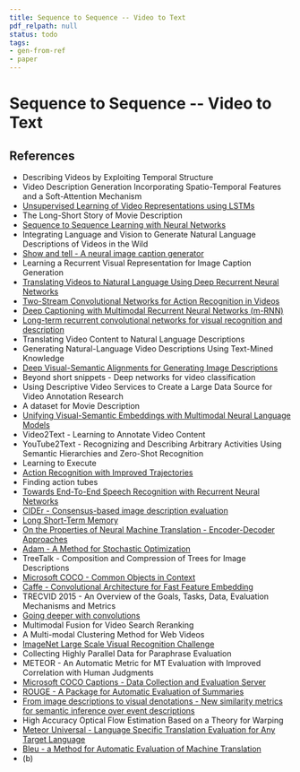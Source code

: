 ```yaml
---
title: Sequence to Sequence -- Video to Text
pdf_relpath: null
status: todo
tags:
- gen-from-ref
- paper
---
```


# Sequence to Sequence -- Video to Text

## References

- Describing Videos by Exploiting Temporal Structure
- Video Description Generation Incorporating Spatio-Temporal Features and a Soft-Attention Mechanism
- [Unsupervised Learning of Video Representations using LSTMs](./unsupervised-learning-of-video-representations-using-lstms.md)
- The Long-Short Story of Movie Description
- [Sequence to Sequence Learning with Neural Networks](./sequence-to-sequence-learning-with-neural-networks.md)
- Integrating Language and Vision to Generate Natural Language Descriptions of Videos in the Wild
- [Show and tell - A neural image caption generator](./show-and-tell-a-neural-image-caption-generator.md)
- Learning a Recurrent Visual Representation for Image Caption Generation
- [Translating Videos to Natural Language Using Deep Recurrent Neural Networks](./translating-videos-to-natural-language-using-deep-recurrent-neural-networks.md)
- [Two-Stream Convolutional Networks for Action Recognition in Videos](./two-stream-convolutional-networks-for-action-recognition-in-videos.md)
- [Deep Captioning with Multimodal Recurrent Neural Networks (m-RNN)](./deep-captioning-with-multimodal-recurrent-neural-networks-m-rnn.md)
- [Long-term recurrent convolutional networks for visual recognition and description](./long-term-recurrent-convolutional-networks-for-visual-recognition-and-description.md)
- Translating Video Content to Natural Language Descriptions
- Generating Natural-Language Video Descriptions Using Text-Mined Knowledge
- [Deep Visual-Semantic Alignments for Generating Image Descriptions](./deep-visual-semantic-alignments-for-generating-image-descriptions.md)
- Beyond short snippets - Deep networks for video classification
- Using Descriptive Video Services to Create a Large Data Source for Video Annotation Research
- A dataset for Movie Description
- [Unifying Visual-Semantic Embeddings with Multimodal Neural Language Models](./unifying-visual-semantic-embeddings-with-multimodal-neural-language-models.md)
- Video2Text - Learning to Annotate Video Content
- YouTube2Text - Recognizing and Describing Arbitrary Activities Using Semantic Hierarchies and Zero-Shot Recognition
- Learning to Execute
- [Action Recognition with Improved Trajectories](./action-recognition-with-improved-trajectories.md)
- Finding action tubes
- [Towards End-To-End Speech Recognition with Recurrent Neural Networks](./towards-end-to-end-speech-recognition-with-recurrent-neural-networks.md)
- [CIDEr - Consensus-based image description evaluation](./cider-consensus-based-image-description-evaluation.md)
- [Long Short-Term Memory](./long-short-term-memory.md)
- [On the Properties of Neural Machine Translation - Encoder-Decoder Approaches](./on-the-properties-of-neural-machine-translation-encoder-decoder-approaches.md)
- [Adam - A Method for Stochastic Optimization](./adam-a-method-for-stochastic-optimization.md)
- TreeTalk - Composition and Compression of Trees for Image Descriptions
- [Microsoft COCO - Common Objects in Context](./microsoft-coco-common-objects-in-context.md)
- [Caffe - Convolutional Architecture for Fast Feature Embedding](./caffe-convolutional-architecture-for-fast-feature-embedding.md)
- TRECVID 2015 - An Overview of the Goals, Tasks, Data, Evaluation Mechanisms and Metrics
- [Going deeper with convolutions](./going-deeper-with-convolutions.md)
- Multimodal Fusion for Video Search Reranking
- A Multi-modal Clustering Method for Web Videos
- [ImageNet Large Scale Visual Recognition Challenge](./imagenet-large-scale-visual-recognition-challenge.md)
- Collecting Highly Parallel Data for Paraphrase Evaluation
- METEOR - An Automatic Metric for MT Evaluation with Improved Correlation with Human Judgments
- [Microsoft COCO Captions - Data Collection and Evaluation Server](./microsoft-coco-captions-data-collection-and-evaluation-server.md)
- [ROUGE - A Package for Automatic Evaluation of Summaries](./rouge-a-package-for-automatic-evaluation-of-summaries.md)
- [From image descriptions to visual denotations - New similarity metrics for semantic inference over event descriptions](./from-image-descriptions-to-visual-denotations-new-similarity-metrics-for-semantic-inference-over-event-descriptions.md)
- High Accuracy Optical Flow Estimation Based on a Theory for Warping
- [Meteor Universal - Language Specific Translation Evaluation for Any Target Language](./meteor-universal-language-specific-translation-evaluation-for-any-target-language.md)
- [Bleu - a Method for Automatic Evaluation of Machine Translation](./bleu-a-method-for-automatic-evaluation-of-machine-translation.md)
- (b)
